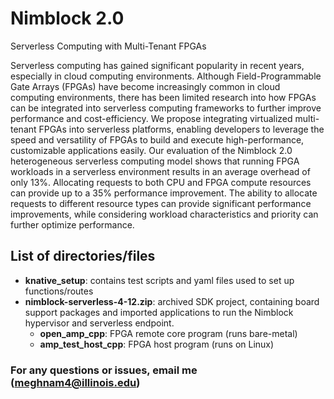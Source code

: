 # Nimblock 2.0
Serverless Computing with Multi-Tenant FPGAs

Serverless computing has gained significant popularity in recent years, especially in cloud computing environments. Although Field-Programmable Gate Arrays (FPGAs) have become increasingly common in cloud computing environments, there has been limited research into how FPGAs can be integrated into serverless computing frameworks to further improve performance and cost-efficiency. We propose integrating virtualized multi-tenant FPGAs into serverless platforms, enabling developers to leverage the speed and versatility of FPGAs to build and execute high-performance, customizable applications easily. Our evaluation of the Nimblock 2.0 heterogeneous serverless computing model shows that running FPGA workloads in a serverless environment results in an average overhead of only 13\%. Allocating requests to both CPU and FPGA compute resources can provide up to a 35\% performance improvement. The ability to allocate requests to different resource types can provide significant performance improvements, while considering workload characteristics and priority can further optimize performance.
  
## List of directories/files
  
- **knative_setup**: contains test scripts and yaml files used to set up functions/routes
- **nimblock-serverless-4-12.zip**: archived SDK project, containing board support packages and imported applications to run the Nimblock hypervisor and serverless endpoint.
  - **open_amp_cpp**: FPGA remote core program (runs bare-metal)
  - **amp_test_host_cpp**: FPGA host program (runs on Linux)
  
### For any questions or issues, email me (meghnam4@illinois.edu)
